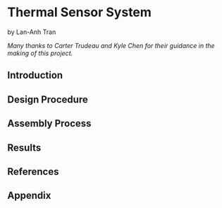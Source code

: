 # Thermal Sensor System

by Lan-Anh Tran

_Many thanks to Carter Trudeau and Kyle Chen for their guidance in the making of this project._

## Introduction



## Design Procedure



## Assembly Process



## Results



## References



## Appendix